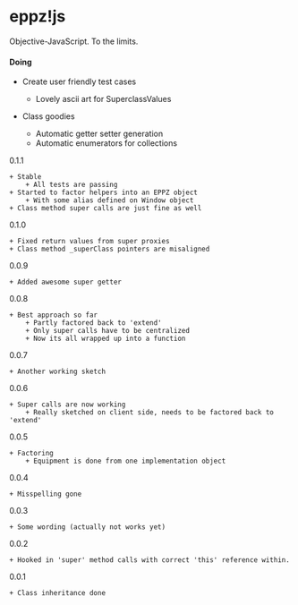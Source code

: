 eppz!js
=======

Objective-JavaScript. To the limits.


#### Doing

* Create user friendly test cases
    + Lovely ascii art for SuperclassValues

* Class goodies
    + Automatic getter setter generation
    + Automatic enumerators for collections

0.1.1

    + Stable
        + All tests are passing
    + Started to factor helpers into an EPPZ object
        + With some alias defined on Window object
    + Class method super calls are just fine as well


0.1.0

    + Fixed return values from super proxies
    + Class method _superClass pointers are misaligned

0.0.9

    + Added awesome super getter

0.0.8

    + Best approach so far
        + Partly factored back to 'extend'
        + Only super calls have to be centralized
        + Now its all wrapped up into a function

0.0.7

    + Another working sketch

0.0.6

    + Super calls are now working
        + Really sketched on client side, needs to be factored back to 'extend'

0.0.5

    + Factoring
        + Equipment is done from one implementation object

0.0.4

    + Misspelling gone

0.0.3

    + Some wording (actually not works yet)

0.0.2

    + Hooked in 'super' method calls with correct 'this' reference within.

0.0.1

    + Class inheritance done
